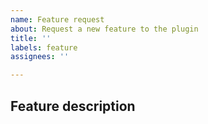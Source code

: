 ```yaml
---
name: Feature request
about: Request a new feature to the plugin
title: ''
labels: feature
assignees: ''

---
```


## Feature description
<!--- Describe your idea. --->
